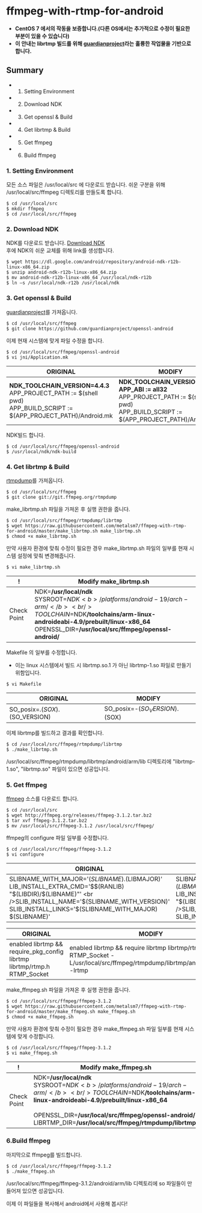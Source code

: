 # ffmpeg-with-rtmp-for-android

- **CentOS 7 에서의 작동을 보증합니다.(다른 OS에서는 추가적으로 수정이 필요한 부분이 있을 수 있습니다)**
- **이 안내는 librtmp 빌드를 위해 [guardianproject](https://github.com/guardianproject/openssl-android)라는 훌륭한 작업물을 기반으로 합니다.**

## Summary
+ 1. Setting Environment
+ 2. Download NDK
+ 3. Get openssl & Build
+ 4. Get librtmp & Build
+ 5. Get ffmpeg
+ 6. Build ffmpeg

### 1. Setting Environment
모든 소스 파일은 /usr/local/src 에 다운로드 받습니다.
쉬운 구분을 위해 /usr/local/src/ffmpeg 디렉토리를 만들도록 합니다.
<pre><code>$ cd /usr/local/src
$ mkdir ffmpeg
$ cd /usr/local/src/ffmpeg
</code></pre>

### 2. Download NDK
NDK를 다운로드 받습니다. [Download NDK](https://developer.android.com/ndk/downloads/index.html)<br />
후에 NDK의 쉬운 교체를 위해 link를 생성합니다.
<pre><code>$ wget https://dl.google.com/android/repository/android-ndk-r12b-linux-x86_64.zip
$ unzip android-ndk-r12b-linux-x86_64.zip
$ mv android-ndk-r12b-linux-x86_64 /usr/local/ndk-r12b
$ ln –s /usr/local/ndk-r12b /usr/local/ndk 
</code></pre>

### 3. Get openssl & Build
[guardianproject](https://github.com/guardianproject/openssl-android)를 가져옵니다.
<pre><code>$ cd /usr/local/src/ffmpeg
$ git clone https://github.com/guardianproject/openssl-android
</code></pre>
이제 현재 시스템에 맞게 파일 수정을 합니다.
<pre><code>$ cd /usr/local/src/ffmpeg/openssl-android
$ vi jni/Application.mk
</code></pre>
ORIGINAL | MODIFY
------------ | -------------
<b>NDK_TOOLCHAIN_VERSION=4.4.3</b> <br />APP_PROJECT_PATH := $(shell pwd) <br />APP_BUILD_SCRIPT := $(APP_PROJECT_PATH)/Android.mk | <b>NDK_TOOLCHAIN_VERSION=4.9</b> <br /><b>APP_ABI := all32</b><br />APP_PROJECT_PATH := $(shell pwd) <br />APP_BUILD_SCRIPT := $(APP_PROJECT_PATH)/Android.mk
NDK빌드 합니다.
<pre><code>$ cd /usr/local/src/ffmpeg/openssl-android
$ /usr/local/ndk/ndk-build
</code></pre>

### 4. Get librtmp & Build
[rtmpdump](git://git.ffmpeg.org/rtmpdump)를 가져옵니다.
<pre><code>$ cd /usr/local/src/ffmpeg
$ git clone git://git.ffmpeg.org/rtmpdump
</code></pre>
make_librtmp.sh 파일을 가져온 후 실행 권한을 줍니다.
<pre><code>$ cd /usr/local/src/ffmpeg/rtmpdump/librtmp
$ wget https://raw.githubusercontent.com/metalsm7/ffmpeg-with-rtmp-for-android/master/make_librtmp.sh make_librtmp.sh
$ chmod +x make_librtmp.sh
</code></pre>
만약 사용자 환경에 맞춰 수정이 필요한 경우 make_librtmp.sh 파일의 일부를 현재 시스템 설정에 맞춰 변경해줍니다.
<pre><code>$ vi make_librtmp.sh
</code></pre>
! | Modify make_librtmp.sh
------------ | -------------
Check Point | NDK=<b>/usr/local/ndk</b> <br />SYSROOT=$NDK<b>/platforms/android-19/arch-arm/</b> <br />TOOLCHAIN=$NDK<b>/toolchains/arm-linux-androideabi-4.9/prebuilt/linux-x86_64</b> <br />OPENSSL_DIR=<b>/usr/local/src/ffmpeg/openssl-android/</b>
Makefile 의 일부를 수정합니다.
+ 이는 linux 시스템에서 빌드 시 librtmp.so.1 가 아닌 librtmp-1.so 파일로 만들기 위함입니다.

<pre><code>$ vi Makefile
</code></pre>

ORIGINAL | MODIFY
------------ | -------------
SO_posix=.$(SOX).$(SO_VERSION) | SO_posix=-$(SO_VERSION).$(SOX)

이제 librtmp를 빌드하고 결과를 확인합니다.
<pre><code>$ cd /usr/local/src/ffmpeg/rtmpdump/librtmp
$ ./make_librtmp.sh
</code></pre>

/usr/local/src/ffmpeg/rtmpdump/librtmp/android/arm/lib 디렉토리에 "librtmp-1.so", "librtmp.so" 파일이 있으면 성공입니다.

### 5. Get ffmpeg
[ffmpeg](http://www.ffmpeg.org/download.html) 소스를 다운로드 합니다.
<pre><code>$ cd /usr/local/src
$ wget http://ffmpeg.org/releases/ffmpeg-3.1.2.tar.bz2
$ tar xvf ffmpeg-3.1.2.tar.bz2
$ mv /usr/local/src/ffmpeg-3.1.2 /usr/local/src/ffmpeg/
</code></pre>
ffmpeg의 configure 파일 일부를 수정합니다.
<pre><code>$ cd /usr/local/src/ffmpeg/ffmpeg-3.1.2
$ vi configure
</code></pre>
ORIGINAL | MODIFY
------------ | -------------
SLIBNAME_WITH_MAJOR='$(SLIBNAME).$(LIBMAJOR)' <br />LIB_INSTALL_EXTRA_CMD='$$(RANLIB) "$(LIBDIR)/$(LIBNAME)"' <br />SLIB_INSTALL_NAME='$(SLIBNAME_WITH_VERSION)' <br />SLIB_INSTALL_LINKS='$(SLIBNAME_WITH_MAJOR) $(SLIBNAME)' | SLIBNAME_WITH_MAJOR='$(SLIBPREF)$(FULLNAME)-$(LIBMAJOR)$(SLIBSUF)' <br />LIB_INSTALL_EXTRA_CMD='$$(RANLIB) "$(LIBDIR)/$(LIBNAME)"' <br />SLIB_INSTALL_NAME='$(SLIBNAME_WITH_MAJOR)' <br />SLIB_INSTALL_LINKS='$(SLIBNAME)'

ORIGINAL | MODIFY
------------ | -------------
enabled librtmp    && require_pkg_config librtmp librtmp/rtmp.h RTMP_Socket | enabled librtmp    && require librtmp librtmp/rtmp.h RTMP_Socket -L/usr/local/src/ffmpeg/rtmpdump/librtmp/android/arm/lib -lrtmp

make_ffmpeg.sh 파일을 가져온 후 실행 권한을 줍니다.
<pre><code>$ cd /usr/local/src/ffmpeg/ffmpeg-3.1.2
$ wget https://raw.githubusercontent.com/metalsm7/ffmpeg-with-rtmp-for-android/master/make_ffmpeg.sh make_ffmpeg.sh
$ chmod +x make_ffmpeg.sh
</code></pre>
만약 사용자 환경에 맞춰 수정이 필요한 경우 make_ffmpeg.sh 파일 일부를 현재 시스템에 맞게 수정합니다.
<pre><code>$ cd /usr/local/src/ffmpeg/ffmpeg-3.1.2
$ vi make_ffmpeg.sh</code></pre>

! | Modify make_ffmpeg.sh
------------ | -------------
Check Point | NDK=<b>/usr/local/ndk</b> <br />SYSROOT=$NDK<b>/platforms/android-19/arch-arm/</b> <br />TOOLCHAIN=$NDK<b>/toolchains/arm-linux-androideabi-4.9/prebuilt/linux-x86_64</b> <br /><br />OPENSSL_DIR=<b>/usr/local/src/ffmpeg/openssl-android/</b> <br />LIBRTMP_DIR=<b>/usr/local/src/ffmpeg/rtmpdump/librtmp/</b>

### 6.Build ffmpeg
마지막으로 ffmpeg를 빌드합니다.
<pre><code>$ cd /usr/local/src/ffmpeg/ffmpeg-3.1.2
$ ./make_ffmpeg.sh
</code></pre>

/usr/local/src/ffmpeg/ffmpeg-3.1.2/android/arm/lib 디렉토리에 so 파일들이 만들어져 있으면 성공입니다.

이제 이 파일들을 복사해서 android에서 사용해 봅시다!
